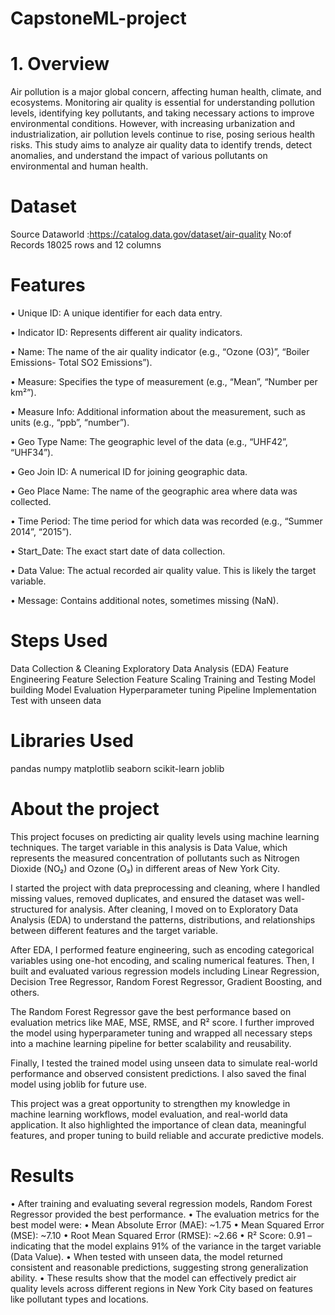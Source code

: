 # CapstoneML-project



# 1. Overview 

Air pollution is a major global concern, affecting human health, climate, and ecosystems. Monitoring air quality is essential for understanding pollution levels, identifying key pollutants, and taking necessary actions to improve environmental conditions. However, with increasing urbanization and industrialization, air pollution levels continue to rise, posing serious health risks. This study aims to analyze air quality data to identify trends, detect anomalies, and understand the impact of various pollutants on environmental and human health.

# Dataset
Source
Dataworld :https://catalog.data.gov/dataset/air-quality
No:of Records 18025 rows and 12 columns

# Features
• Unique ID: A unique identifier for each data entry.

• Indicator ID: Represents different air quality indicators.

• Name: The name of the air quality indicator (e.g., “Ozone (O3)”, “Boiler Emissions- Total SO2 Emissions”).

• Measure: Specifies the type of measurement (e.g., “Mean”, “Number per km²”).

• Measure Info: Additional information about the measurement, such as units (e.g., “ppb”, “number”).

• Geo Type Name: The geographic level of the data (e.g., “UHF42”, “UHF34”).

• Geo Join ID: A numerical ID for joining geographic data.

• Geo Place Name: The name of the geographic area where data was collected.

• Time Period: The time period for which data was recorded (e.g., “Summer 2014”, “2015”).

• Start_Date: The exact start date of data collection.

• Data Value: The actual recorded air quality value. This is likely the target variable.

• Message: Contains additional notes, sometimes missing (NaN).

# Steps Used

Data Collection & Cleaning
Exploratory Data Analysis (EDA)
Feature Engineering
Feature Selection
Feature Scaling
Training and Testing
Model building
Model Evaluation
Hyperparameter tuning
Pipeline Implementation
Test with unseen data

# Libraries Used

pandas
numpy
matplotlib
seaborn
scikit-learn
joblib

# About the project

This project focuses on predicting air quality levels using machine learning techniques. The target variable in this analysis is Data Value, which represents the measured concentration of pollutants such as Nitrogen Dioxide (NO₂) and Ozone (O₃) in different areas of New York City.

I started the project with data preprocessing and cleaning, where I handled missing values, removed duplicates, and ensured the dataset was well-structured for analysis. After cleaning, I moved on to Exploratory Data Analysis (EDA) to understand the patterns, distributions, and relationships between different features and the target variable.

After EDA, I performed feature engineering, such as encoding categorical variables using one-hot encoding, and scaling numerical features. Then, I built and evaluated various regression models including Linear Regression, Decision Tree Regressor, Random Forest Regressor, Gradient Boosting, and others.

The Random Forest Regressor gave the best performance based on evaluation metrics like MAE, MSE, RMSE, and R² score. I further improved the model using hyperparameter tuning and wrapped all necessary steps into a machine learning pipeline for better scalability and reusability.

Finally, I tested the trained model using unseen data to simulate real-world performance and observed consistent predictions. I also saved the final model using joblib for future use.

This project was a great opportunity to strengthen my knowledge in machine learning workflows, model evaluation, and real-world data application. It also highlighted the importance of clean data, meaningful features, and proper tuning to build reliable and accurate predictive models.

# Results
•	After training and evaluating several regression models, Random Forest Regressor provided the best performance.
	•	The evaluation metrics for the best model were:
	•	Mean Absolute Error (MAE): ~1.75
	•	Mean Squared Error (MSE): ~7.10
	•	Root Mean Squared Error (RMSE): ~2.66
	•	R² Score: 0.91 – indicating that the model explains 91% of the variance in the target variable (Data Value).
	•	When tested with unseen data, the model returned consistent and reasonable predictions, suggesting strong generalization ability.
	•	These results show that the model can effectively predict air quality levels across different regions in New York City based on features like pollutant types and locations.
